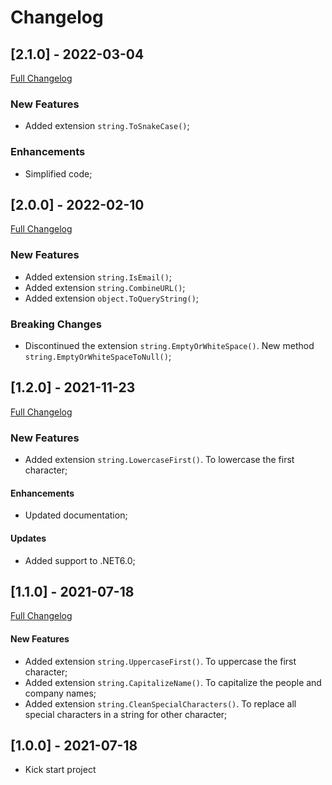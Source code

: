 # Changelog




## [2.1.0] - 2022-03-04
[Full Changelog](https://github.com/TechNobre/PowerUtils.Text/compare/v2.0.0...v2.1.0)


### New Features

- Added extension `string.ToSnakeCase()`;


### Enhancements

- Simplified code;




## [2.0.0] - 2022-02-10
[Full Changelog](https://github.com/TechNobre/PowerUtils.Text/compare/v1.2.0...v2.0.0)


### New Features

- Added extension `string.IsEmail()`;
- Added extension `string.CombineURL()`;
- Added extension `object.ToQueryString()`;


### Breaking Changes

- Discontinued the extension `string.EmptyOrWhiteSpace()`. New method `string.EmptyOrWhiteSpaceToNull()`;




## [1.2.0] - 2021-11-23
[Full Changelog](https://github.com/TechNobre/PowerUtils.Text/compare/v1.1.0...v1.2.0)


### New Features

- Added extension `string.LowercaseFirst()`. To lowercase the first character;


#### Enhancements

- Updated documentation;


#### Updates

- Added support to .NET6.0;




## [1.1.0] - 2021-07-18
[Full Changelog](https://github.com/TechNobre/PowerUtils.Text/compare/v1.0.0...v1.1.0)


#### New Features

- Added extension `string.UppercaseFirst()`. To uppercase the first character;
- Added extension `string.CapitalizeName()`. To capitalize the people and company names;
- Added extension `string.CleanSpecialCharacters()`. To replace all special characters in a string for other character;




## [1.0.0] - 2021-07-18

- Kick start project